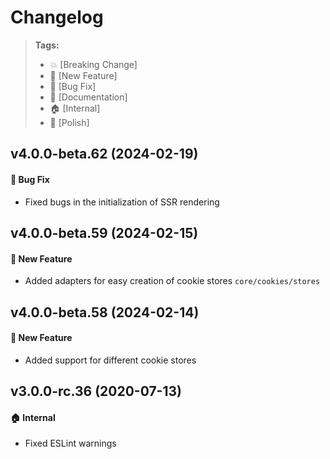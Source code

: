 Changelog
=========

> **Tags:**
> - :boom:       [Breaking Change]
> - :rocket:     [New Feature]
> - :bug:        [Bug Fix]
> - :memo:       [Documentation]
> - :house:      [Internal]
> - :nail_care:  [Polish]

## v4.0.0-beta.62 (2024-02-19)

#### :bug: Bug Fix

* Fixed bugs in the initialization of SSR rendering

## v4.0.0-beta.59 (2024-02-15)

#### :rocket: New Feature

* Added adapters for easy creation of cookie stores `core/cookies/stores`

## v4.0.0-beta.58 (2024-02-14)

#### :rocket: New Feature

* Added support for different cookie stores

## v3.0.0-rc.36 (2020-07-13)

#### :house: Internal

* Fixed ESLint warnings

